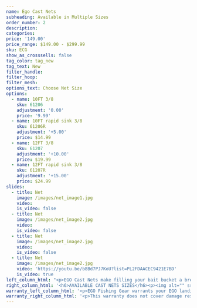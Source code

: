 ```yaml
---
name: Ego Cast Nets
subheading: Available in Multiple Sizes
order_number: 2
description:
categories:
price: '149.00'
price_range: $149.00 - $299.99
sku: ECG
show_as_crosssells: false
tag_color: tag_new
tag_text: New
filter_handle:
filter_hoop:
filter_mesh:
options_text: Choose Net Size
options:
  - name: 10FT 3/8
    sku: 61206
    adjustment: '0.00'
    price: '9.99'
  - name: 10FT rapid sink 3/8
    sku: 61206R
    adjustment: '+5.00'
    price: $14.99
  - name: 12FT 3/8
    sku: 61207
    adjustment: '+10.00'
    price: $19.99
  - name: 12FT rapid sink 3/8
    sku: 61207R
    adjustment: '+15.00'
    price: $24.99
slides:
  - title: Net
    image: /images/net_image1.jpg
    video:
    is_video: false
  - title: Net
    image: /images/net_image2.jpg
    video:
    is_video: false
  - title: Net
    image: /images/net_image2.jpg
    video:
    is_video: false
  - title: Net
    image: /images/net_image2.jpg
    video: 'https://youtu.be/b8Bd7PJ7KoU?list=PL2FDAACEC9421E7BD'
    is_video: true
left_column_html: "<p>EGO Cast Nets make filling your bait bucket a breeze. Clear monofilament doesn't alert fish until it's too late, while the durable six-wedge panel construction ensures many seasons of use. Heavy-duty stainless steel swivel connector, 25 ft. of braided hand line and high-grade nylon braille lines. Rapid-sink models have 25-gram weights at 1.5 lbs. per ft., while regular models have 25-gram weights at 1.2 lbs. per ft.</p><div class=\"divider\">&nbsp;</div><ul><li>6 panel construction</li><li>Soft, clear and durable monofilament</li><li>25 FT Hand Line</li><li>25 gram lead weights @ 1.2 lb/ft</li><li>25 gram lead weights @ 1.5 lb/ft &ndash; Rapid Sink</li><li>High-grade nylon braille Lines</li><li>Large diameter Horn for easy spread</li><li>Heavy duty stainless steel swivel</li><li>High strength braided rope</li><li>Mesh grid individually tied to lead line</li><li>High grade monofilament</li></ul>"
right_column_html: '<h6>AVAILABLE CAST NETS SIZES</h6><p><img alt="" src="/images/size_chart.png" /></p>'
warranty_left_column_html: '<p>EGO Fishing Gear warrants your EGO landing net to be free of defects in material and workmanship(excluding net mesh) for a period of two (2) years from the date of original purchase.</p><div class="divider">&nbsp;</div><p><strong>If your EGO fishing tool exhibits such a defect, Adventure Products will, at its option, replace or repair it without charge, provided the customer:</strong></p><p><strong>1) Returns defective product, postage paid and insured, indicating the reason(s) for the return to:</strong></p><p>Adventure Products<br />Product Returns<br />889 Guy Paine Rd.<br />Macon, GA 31206</p><p><strong>2) Submits proof of date of original purchase.</strong></p><p><a class="block_btn" href="/contact-us">File Claim Online</a></p>'
warranty_right_column_html: '<p>This warranty does not cover damage resulting from accident, misuse, abuse, tampering, unreasonable use or normal wear.</p><p>ADVENTURE PRODUCTS, INC. MAKES NO OTHER WARRANTY EXPRESS OR IMPLIED INCLUDING THE IMPLIED WARRANTIES OF MERCHANTABILITY AND FITNESS FOR PARTICULAR USE.</p>'
---
```

